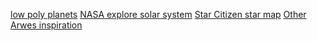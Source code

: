 [low poly planets](https://raw.githubusercontent.com/olokobayusuf/olokobayusuf/master/banner.png)
[NASA explore solar system](https://solarsystem.nasa.gov/solar-system/our-solar-system/overview/)
[Star Citizen star map](https://robertsspaceindustries.com/starmap)
[Other Arwes inspiration](https://arwes.dev/design/)
